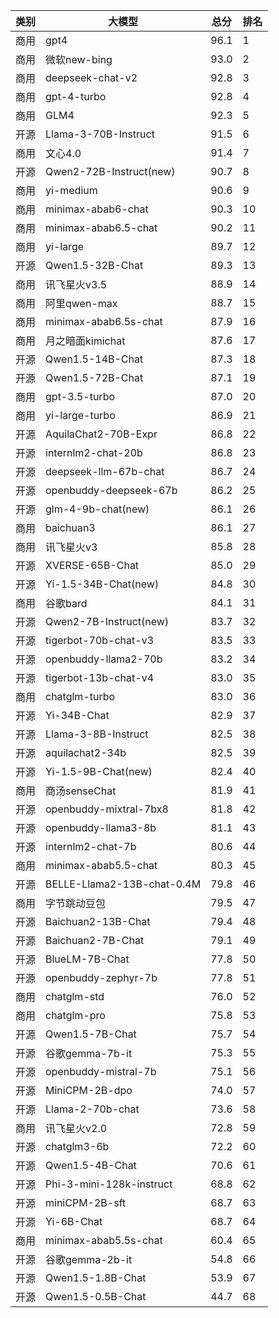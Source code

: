 
| 类别 | 大模型                         | 总分  | 排名 |
|-----|------------------------------|------|----|
|商用|gpt4|96.1|1|
|商用|微软new-bing|93.0|2|
|商用|deepseek-chat-v2|92.8|3|
|商用|gpt-4-turbo|92.8|4|
|商用|GLM4|92.3|5|
|开源|Llama-3-70B-Instruct|91.5|6|
|商用|文心4.0|91.4|7|
|开源|Qwen2-72B-Instruct(new)|90.7|8|
|商用|yi-medium|90.6|9|
|商用|minimax-abab6-chat|90.3|10|
|商用|minimax-abab6.5-chat|90.2|11|
|商用|yi-large|89.7|12|
|开源|Qwen1.5-32B-Chat|89.3|13|
|商用|讯飞星火v3.5|88.9|14|
|商用|阿里qwen-max|88.7|15|
|商用|minimax-abab6.5s-chat|87.9|16|
|商用|月之暗面kimichat|87.6|17|
|开源|Qwen1.5-14B-Chat|87.3|18|
|开源|Qwen1.5-72B-Chat|87.1|19|
|商用|gpt-3.5-turbo|87.0|20|
|商用|yi-large-turbo|86.9|21|
|开源|AquilaChat2-70B-Expr|86.8|22|
|开源|internlm2-chat-20b|86.8|23|
|开源|deepseek-llm-67b-chat|86.7|24|
|开源|openbuddy-deepseek-67b|86.2|25|
|开源|glm-4-9b-chat(new)|86.1|26|
|商用|baichuan3|86.1|27|
|商用|讯飞星火v3|85.8|28|
|开源|XVERSE-65B-Chat|85.0|29|
|开源|Yi-1.5-34B-Chat(new)|84.8|30|
|商用|谷歌bard|84.1|31|
|开源|Qwen2-7B-Instruct(new)|83.7|32|
|开源|tigerbot-70b-chat-v3|83.5|33|
|开源|openbuddy-llama2-70b|83.2|34|
|开源|tigerbot-13b-chat-v4|83.0|35|
|商用|chatglm-turbo|83.0|36|
|开源|Yi-34B-Chat|82.9|37|
|开源|Llama-3-8B-Instruct|82.5|38|
|开源|aquilachat2-34b|82.5|39|
|开源|Yi-1.5-9B-Chat(new)|82.4|40|
|商用|商汤senseChat|81.9|41|
|开源|openbuddy-mixtral-7bx8|81.8|42|
|开源|openbuddy-llama3-8b|81.1|43|
|开源|internlm2-chat-7b|80.6|44|
|商用|minimax-abab5.5-chat|80.3|45|
|开源|BELLE-Llama2-13B-chat-0.4M|79.8|46|
|商用|字节跳动豆包|79.5|47|
|开源|Baichuan2-13B-Chat|79.4|48|
|开源|Baichuan2-7B-Chat|79.1|49|
|开源|BlueLM-7B-Chat|77.8|50|
|开源|openbuddy-zephyr-7b|77.8|51|
|商用|chatglm-std|76.0|52|
|商用|chatglm-pro|75.8|53|
|开源|Qwen1.5-7B-Chat|75.7|54|
|开源|谷歌gemma-7b-it|75.3|55|
|开源|openbuddy-mistral-7b|75.1|56|
|开源|MiniCPM-2B-dpo|74.0|57|
|开源|Llama-2-70b-chat|73.6|58|
|商用|讯飞星火v2.0|72.8|59|
|开源|chatglm3-6b|72.2|60|
|开源|Qwen1.5-4B-Chat|70.6|61|
|开源|Phi-3-mini-128k-instruct|68.8|62|
|开源|miniCPM-2B-sft|68.7|63|
|开源|Yi-6B-Chat|68.7|64|
|商用|minimax-abab5.5s-chat|60.4|65|
|开源|谷歌gemma-2b-it|54.8|66|
|开源|Qwen1.5-1.8B-Chat|53.9|67|
|开源|Qwen1.5-0.5B-Chat|44.7|68|

